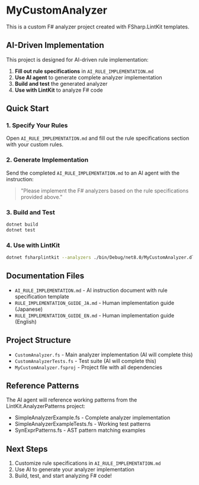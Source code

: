 # MyCustomAnalyzer

This is a custom F# analyzer project created with FSharp.LintKit templates.

## AI-Driven Implementation

This project is designed for AI-driven rule implementation:

1. **Fill out rule specifications** in `AI_RULE_IMPLEMENTATION.md`
2. **Use AI agent** to generate complete analyzer implementation
3. **Build and test** the generated analyzer
4. **Use with LintKit** to analyze F# code

## Quick Start

### 1. Specify Your Rules
Open `AI_RULE_IMPLEMENTATION.md` and fill out the rule specifications section with your custom rules.

### 2. Generate Implementation
Send the completed `AI_RULE_IMPLEMENTATION.md` to an AI agent with the instruction:

> "Please implement the F# analyzers based on the rule specifications provided above."

### 3. Build and Test
```bash
dotnet build
dotnet test
```

### 4. Use with LintKit
```bash
dotnet fsharplintkit --analyzers ./bin/Debug/net8.0/MyCustomAnalyzer.dll --target ./src
```

## Documentation Files

- `AI_RULE_IMPLEMENTATION.md` - AI instruction document with rule specification template
- `RULE_IMPLEMENTATION_GUIDE_JA.md` - Human implementation guide (Japanese)
- `RULE_IMPLEMENTATION_GUIDE_EN.md` - Human implementation guide (English)

## Project Structure

- `CustomAnalyzer.fs` - Main analyzer implementation (AI will complete this)
- `CustomAnalyzerTests.fs` - Test suite (AI will complete this)
- `MyCustomAnalyzer.fsproj` - Project file with all dependencies

## Reference Patterns

The AI agent will reference working patterns from the LintKit.AnalyzerPatterns project:
- SimpleAnalyzerExample.fs - Complete analyzer implementation
- SimpleAnalyzerExampleTests.fs - Working test patterns
- SynExprPatterns.fs - AST pattern matching examples

## Next Steps

1. Customize rule specifications in `AI_RULE_IMPLEMENTATION.md`
2. Use AI to generate your analyzer implementation
3. Build, test, and start analyzing F# code!